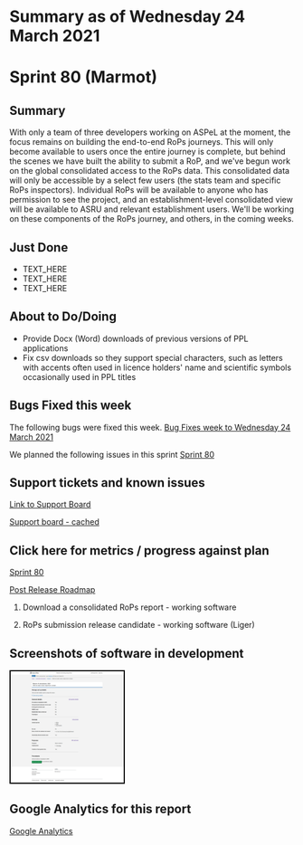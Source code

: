 # Summary as of Wednesday 24 March 2021 

# Sprint 80 (Marmot)

## Summary
With only a team of three developers working on ASPeL at the moment, the focus remains on building the end-to-end RoPs journeys. This will only become available to users once the entire journey is complete, but behind the scenes we have built the ability to submit a RoP, and we've begun work on the global consolidated access to the RoPs data. This consolidated data will only be accessible by a select few users (the stats team and specific RoPs inspectors). Individual RoPs will be available to anyone who has permission to see the project, and an establishment-level consolidated view will be available to ASRU and relevant establishment users. We'll be working on these components of the RoPs journey, and others, in the coming weeks.

## Just Done
* TEXT_HERE
* TEXT_HERE
* TEXT_HERE

## About to Do/Doing
* Provide Docx (Word) downloads of previous versions of PPL applications
* Fix csv downloads so they support special characters, such as letters with accents often used in licence holders' name and scientific symbols occasionally used in PPL titles


## Bugs Fixed this week
The following bugs were fixed this week.
[Bug Fixes week to Wednesday 24 March 2021](graphs/bugs24032021.png)

We planned the following issues in this sprint 
[Sprint 80](graphs/sprint24032021.png)

## Support tickets and known issues
[Link to Support Board](https://collaboration.homeoffice.gov.uk/jira/secure/RapidBoard.jspa?rapidView=1717&selectedIssue=ASSB-253)

[Support board - cached](graphs/supportBoard24032021.png)

## Click here for metrics / progress against plan
[Sprint 80](graphs/progress24032021.png)

[Post Release Roadmap](graphs/roadmap24032021.png)

1. Download a consolidated RoPs report - working software

1. RoPs submission release candidate - working software (Liger)

## Screenshots of software in development 
<a href="graphs/proto1_24032021.png"><img src="graphs/proto1_24032021.png" alt="HTML5 Icon" width="200" style="border:2px solid black"></a>
<br>

## Google Analytics for this report
[Google Analytics](graphs/GA24032021.png)

